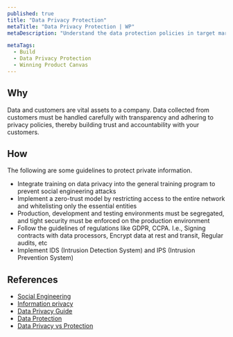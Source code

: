 ```yaml
---
published: true
title: "Data Privacy Protection"
metaTitle: "Data Privacy Protection | WP"
metaDescription: "Understand the data protection policies in target markets. Device strategies for data segregation and limiting access to production data."

metaTags:
  - Build
  - Data Privacy Protection
  - Winning Product Canvas
---
```


## Why
Data and customers are vital assets to a company.  Data collected from customers must be handled carefully with transparency and adhering to privacy policies, thereby building trust and accountability with your customers.

## How
The following are some guidelines to protect private information.

- Integrate training on data privacy into the general training program to prevent social engineering attacks
- Implement a zero-trust model by restricting access to the entire network and whitelisting only the essential entities
- Production, development and testing environments must be segregated, and tight security must be enforced on the production environment
- Follow the guidelines of regulations like GDPR, CCPA. I.e., Signing contracts with data processors, Encrypt data at rest and transit, Regular audits, etc
- Implement IDS (Intrusion Detection System) and IPS (Intrusion Prevention System)


## References
 
- [Social Engineering](https://en.wikipedia.org/wiki/Social_engineering_(security))
- [Information privacy](https://en.wikipedia.org/wiki/Information_privacy)
- [Data Privacy Guide](https://www.varonis.com/blog/data-privacy/)
- [Data Protection](https://privacyinternational.org/learning-topics/data-protection)
- [Data Privacy vs Protection](https://blog.ipswitch.com/data-privacy-vs-data-protection)
